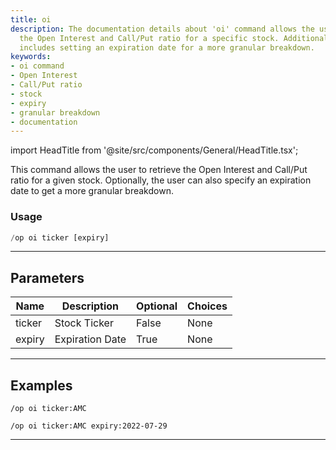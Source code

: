 ```yaml
---
title: oi
description: The documentation details about 'oi' command allows the user to retrieve
  the Open Interest and Call/Put ratio for a specific stock. Additional functionality
  includes setting an expiration date for a more granular breakdown.
keywords:
- oi command
- Open Interest
- Call/Put ratio
- stock
- expiry
- granular breakdown
- documentation
---
```


import HeadTitle from '@site/src/components/General/HeadTitle.tsx';

<HeadTitle title="oi - Options - Discord - Reference | OpenBB Bot Docs" />

This command allows the user to retrieve the Open Interest and Call/Put ratio for a given stock. Optionally, the user can also specify an expiration date to get a more granular breakdown.

### Usage

```python wordwrap
/op oi ticker [expiry]
```

---

## Parameters

| Name | Description | Optional | Choices |
| ---- | ----------- | -------- | ------- |
| ticker | Stock Ticker | False | None |
| expiry | Expiration Date | True | None |


---

## Examples

```
/op oi ticker:AMC
```

```
/op oi ticker:AMC expiry:2022-07-29
```

---
